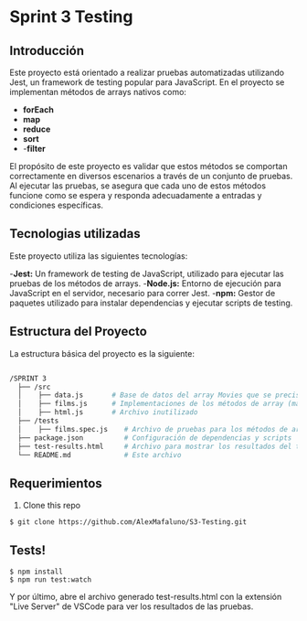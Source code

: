 # Sprint 3 Testing

## Introducción

Este proyecto está orientado a realizar pruebas automatizadas utilizando Jest, un framework de testing popular para JavaScript. En el proyecto se implementan métodos de arrays nativos como:

- **forEach**
- **map**
- **reduce**
- **sort**
- -**filter** 

El propósito de este proyecto es validar que estos métodos se comportan correctamente en diversos escenarios a través de un conjunto de pruebas. Al ejecutar las pruebas, se asegura que cada uno de estos métodos funcione como se espera y responda adecuadamente a entradas y condiciones específicas.
<br>

## Tecnologias utilizadas

Este proyecto utiliza las siguientes tecnologías:

-**Jest:** Un framework de testing de JavaScript, utilizado para ejecutar las pruebas de los métodos de arrays.
-**Node.js:** Entorno de ejecución para JavaScript en el servidor, necesario para correr Jest.
-**npm:** Gestor de paquetes utilizado para instalar dependencias y ejecutar scripts de testing.

## Estructura del Proyecto

La estructura básica del proyecto es la siguiente:
```bash

/SPRINT 3
  ├── /src
  │    ├── data.js       # Base de datos del array Movies que se precisa
  │    ├── films.js      # Implementaciones de los métodos de array (map, reduce, filter, etc.)
  │    ├── html.js       # Archivo inutilizado
  ├── /tests
  │    ├── films.spec.js    # Archivo de pruebas para los métodos de array
  ├── package.json          # Configuración de dependencias y scripts
  ├── test-results.html     # Archivo para mostrar los resultados del test
  └── README.md             # Este archivo
```

## Requerimientos


1. Clone this repo
```bash
$ git clone https://github.com/AlexMafaluno/S3-Testing.git
```

## Tests!


```shell
$ npm install
$ npm run test:watch
```

Y por último, abre el archivo generado test-results.html con la extensión "Live Server" de VSCode para ver los resultados de las pruebas.
<br>


